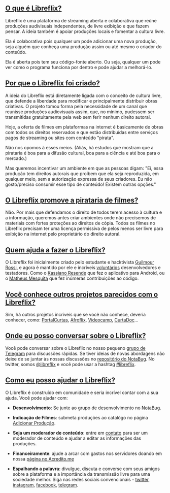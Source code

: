 
## <a name="faq1" href="#faq1">O que é Libreflix?</a>
Libreflix é uma plataforma de streaming aberta e colaborativa que reúne produções audivisuais independentes, de livre exibição e que fazem pensar. A ideia também é apoiar produções locais e fomentar a cultura livre.

Ela é colaborativa pois qualquer um pode adicionar uma nova produção, seja alguém que conheça uma produção assim ou até mesmo o criador do conteúdo.

Ela é aberta pois tem seu código-fonte aberto. Ou seja, qualquer um pode ver como o programa funciona por dentro e pode ajudar a melhorá-lo.

## <a name="faq2" href="#faq2"> Por que o Libreflix foi criado?</a>
A ideia do Libreflix está diretamente ligada com o conceito de cultura livre, que defende a liberdade para modificar e principalmente distribuir obras criativas. O projeto tomou forma pela necessidade de um canal que reunisse produções audiovisuais assim, que, no mínimo, pudessem ser transmitidas gratuitamente pela web sem ferir nenhum direito autoral.

Hoje, a oferta de filmes em plataformas na internet é basicamente de obras com todos os direitos reservados e que estão distribuídas entre serviços pagos de streaming ou sites com conteúdo "pirata".

Não nos opomos à esses meios. (Aliás, há estudos que mostram que a pirataria é boa para a difusão cultural, boa para a ciência e até boa para o mercado.)

Mas queremos incentivar um ambiente em que as pessoas digam: "Ei, essa produção tem direitos autorais que proíbem que ela seja reproduzida, em qualquer meio, sem a autorização expressa de seus criadores. Eu não gosto/preciso consumir esse tipo de conteúdo! Existem outras opções."

## <a name="faq3" href="#faq3"> O Libreflix promove a pirataria de filmes?</a>
Não. Por mais que defendamos o direito de todos terem acesso à cultura e a informação, queremos antes criar ambientes onde não precisemos de materiais com fortes proteções ao direitos de cópia. Todos os filmes no Libreflix precisam ter uma licença permissiva de pelos menos ser livre para exibição na internet pelo proprietário do direito autoral.

## <a name="faq4" href="#faq4"> Quem ajuda a fazer o Libreflix?</a>
O Libreflix foi inicialmente criado pelo estudante e  hacktivista [Guilmour Rossi](http://guilmour.org), e agora é mantido por ele e incríveis [voluntários](https://libregit.org/libreflix/libreflix/issues) desenvolvedores e testadores. Como o [Kassiano Resende](http://instagram.com/kassianoresende) que fez o aplicativo para Android, ou o [Matheus Mesquita](http://n2omatt.com) que fez inúmeras contribuições ao código.

## <a name="faq5" href="#faq5"> Você conhece outros projetos parecidos com o Libreflix?</a>
Sim, há outros projetos incríveis que se você não conhece, deveria conhecer, como: [PortalCurtas](http://portacurtas.org.br), [Afroflix](http://afroflix.com.br), [Videocamp](http://videocamp.com), [CurtaDoc](http://curtadoc.tv)...

## <a name="faq6" href="#faq6"> Onde eu posso conversar sobre o Libreflix?</a>
Você pode conversar sobre o Libreflix no nosso pequeno [grupo de Telegram](https://t.me/joinchat/DPUEEQwX-hRfRKCSoFNUmw) para discussões rápidas. Se tiver ideias de novas abordagens não deixe de se juntar às nossas discussões no [repositório do NotaBug](https://libregit.org/libreflix/libreflix/issues). No twitter, somos [@libreflix](https://twitter.com/libreflix) e você pode usar a hashtag [#libreflix](https://twitter.com/search?q=%23libreflix&src=typdÉvocê  ).

## <a name="faq7" href="#faq7"> Como eu posso ajudar o Libreflix?</a>
O Libreflix é construído em comunidade e seria incrível contar com a sua ajuda. Você pode ajudar com:
- **Desenvolvimento**: Se junte ao grupo de desenvolvimento no [NotaBug](https://libregit.org/libreflix/libreflix/issues).

- **Indicação de Filmes**: submeta produções ao catalógo no página [Adicionar Produção](/novo).

- **Seja um moderador de conteúdo**: entre em [contato](/contato) para ser um moderador de conteúdo e ajudar a editar as informações das produções.

- **Financeiramente**: ajude a arcar com gastos nos servidores doando em nossa [página no Acredito.me](https://acredito.me/libreflix2018)

- **Espalhando a palavra**: divulgue, discuta e converse com seus amigos sobre a plataforma e a importância da transmissão livre para uma sociedade melhor. Siga nas redes sociais convencionais - [twitter](https://twitter.com/libreflix), [instagram](https://instagram.com/libreflix), [facebook](https://facebook.com/libreflix), [telegram](https://t.me/libreflix).
